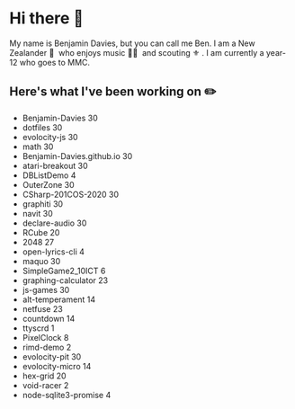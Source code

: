 # Hi there 👋

My name is Benjamin Davies, but you can call me Ben. I am a New Zealander 🥝 &nbsp;who enjoys music 🎸🎷 &nbsp;and scouting ⚜️ . I am currently a year-12 who goes to MMC.

## Here's what I've been working on ✏️

* Benjamin-Davies 30
* dotfiles 30
* evolocity-js 30
* math 30
* Benjamin-Davies.github.io 30
* atari-breakout 30
* DBListDemo 4
* OuterZone 30
* CSharp-201COS-2020 30
* graphiti 30
* navit 30
* declare-audio 30
* RCube 20
* 2048 27
* open-lyrics-cli 4
* maquo 30
* SimpleGame2_10ICT 6
* graphing-calculator 23
* js-games 30
* alt-temperament 14
* netfuse 23
* countdown 14
* ttyscrd 1
* PixelClock 8
* rimd-demo 2
* evolocity-pit 30
* evolocity-micro 14
* hex-grid 20
* void-racer 2
* node-sqlite3-promise 4
